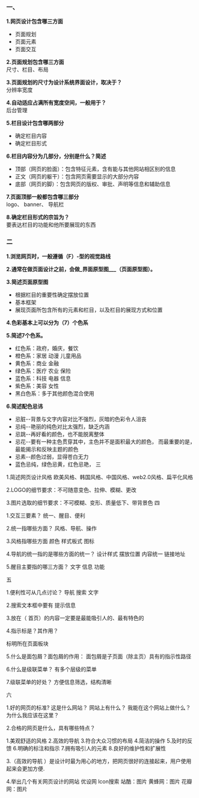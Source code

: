 ### 一、 ###

**1.网页设计包含哪三方面**  
  - 页面规划
  - 页面元素
  - 页面交互

**2.页面规划包含哪三方面**  
  尺寸、栏目、布局

**3.页面规划的尺寸为设计系统界面设计，取决于？**  
  分辨率宽度

**4.自动适应占满所有宽度空间，一般用于？**  
  后台管理

**5.栏目设计包含哪两部分**  
  - 确定栏目内容
  - 确定栏目形式

**6.栏目内容分为几部分，分别是什么？简述**  
  - 顶部（网页的脸面）：包含特征元素，含有能与其他网站相区别的信息
  - 正文（网页的躯干）：包含网页需要显示的大部分内容
  - 底部（网页的脚）：包含网页的版权、审批、声明等信息和辅助信息

**7.页面顶部一般都包含哪三部分**  
  logo、 banner、 导航栏

**8.确定栏目形式的宗旨为？**  
  要表达栏目的功能和他所要展现的东西
  
### 二 ###

**1.浏览网页时，一般遵循（F）-型的视觉路线**

**2.通常在做页面设计之前，会做_界面原型图___（页面原型图）。**

**3.简述页面原型图**
  - 根据栏目的重要性确定摆放位置
  - 基本框架
  - 展现页面所包含所有的元素和栏目，以及栏目的展现方式和位置

**4.色彩基本上可以分为（7）个色系**

**5.简述7个色系。**
  - 红色系：政府，婚庆，餐饮
  - 橙色系：家居 动漫 儿童用品
  - 黄色系：商业 金融
  - 绿色系：医疗 农业 保险
  - 蓝色系：科技 电器 信息
  - 紫色系：美容 女性
  - 黑白色系：多于其他颜色混合使用

**6.简述配色忌讳**
  - 忌脏--背景与文字内容对比不强烈，灰暗的色彩令人沮丧
  - 忌纯--艳丽的纯色对比太强烈，缺乏内涵
  - 忌跳--再好看的颜色，也不能脱离整体
  - 忌花--要有一种主色贯穿其中，主色并不是面积最大的颜色，
  而最重要的是，最能揭示和反映主题的颜色
  - 忌素--颜色过弱，显得苍白无力
  - 蓝色忌纯，绿色忌黄，红色忌艳，
三

1.简述网页设计风格
  欧美风格、韩国风格、中国风格、web2.0风格、扁平化风格

2.LOGO的细节要求：不可随意变色、拉伸、模糊、更改

3.图片选取的细节要求：不可模糊、变形、质量低下、带背景色
四

1.交互三要素？
  统一、醒目、便利

2.统一指哪些方面？
  风格、导航、操作

3.风格指哪些方面
  颜色 样式板式 图标

4.导航的统一指的是哪些方面的统一？
  设计样式 
  摆放位置
  内容统一
  链接地址

5.醒目主要指的哪三方面？
  文字 信息 功能

五

1.便利性可从几点讨论？
  导航 搜索 文字

2.搜索文本框中要有
  提示信息

3.放在（ 首页）的内容一定要是最能吸引人的、最有特色的

4.指示标是？其作用？

  标明所在页面板块

5.什么是面包屑？面包屑的作用：
  面包屑是子页面（除主页）具有的指示性路径
  
6.什么是级联菜单？
  有多个层级的菜单

7.级联菜单的好处？
  方便信息筛选，结构清晰

六

1.好的网页的标准?
  这是什么网站？
  网站上有什么？
  我能在这个网站上做什么？
  为什么我应该在这里？

2.合格的网页是什么，具有哪些特点？

  1.美观舒适的风格
  2.高效的导航
  3.符合大众习惯的布局
  4.简洁的操作
  5.及时的反馈
  6.明确的标注和指示
  7.拥有吸引人的元素
  8.良好的维护性和扩展性

3.（高效的导航 ）是设计时最为用心的地方，把网页很好的连接起来，用户使用起来会更加方便.

4.举出几个有关网页设计的网站
  优设网
  lcon搜索
  站酷：图片
  黄蜂网：图片
  花瓣网：图片
